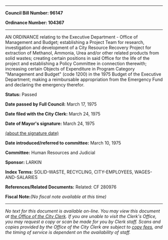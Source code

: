 

********

**Council Bill Number: 96147**
   
**Ordinance Number: 104367**
********

 AN ORDINANCE relating to the Executive Department - Office of Management and Budget; establishing a Project Team for research, investigation and development of a City Resource Recovery Project for extraction of Methanol, Ammonia, Urea and/or other related products from solid wastes; creating certain positions in said Office for the life of the project and establishing a Policy Committee in connection therewith; increasing certain Objects of Expenditure in Program Category "Management and Budget" (code 1200) in the 1975 Budget of the Executive Department; making a reimbursable appropriation from the Emergency Fund and declaring the emergency therefor.

**Status:** Passed
   
**Date passed by Full Council:** March 17, 1975
   
**Date filed with the City Clerk:** March 24, 1975
   
**Date of Mayor's signature:** March 24, 1975
   
[(about the signature date)](/~public/approvaldate.htm)
   
   
   
**Date introduced/referred to committee:** March 10, 1975
   
**Committee:** Human Resources and Judicial
   
**Sponsor:** LARKIN
   
   
**Index Terms:** SOLID-WASTE, RECYCLING, CITY-EMPLOYEES, WAGES-AND-SALARIES

**References/Related Documents:** Related: CF 280976

**Fiscal Note:**_(No fiscal note available at this time)_
********

_No text for this document is available on-line. You may view this document at [the Office of the City Clerk](http://www.seattle.gov/leg/clerk/contactUs.htm). If you are unable to visit the Clerk's Office, you may request a copy or scan be made for you by Clerk staff. Scans and copies provided by the Office of the City Clerk are subject to [copy fees](http://clerk.seattle.gov/~public/clerkfees.htm), and the timing of service is dependent on the availability of staff._

